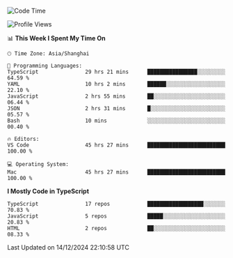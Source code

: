 <!--START_SECTION:waka-->
![Code Time](http://img.shields.io/badge/Code%20Time-7%2C104%20hrs%2051%20mins-blue)

![Profile Views](http://img.shields.io/badge/Profile%20Views-0-blue)

📊 **This Week I Spent My Time On** 

```text
🕑︎ Time Zone: Asia/Shanghai

💬 Programming Languages: 
TypeScript               29 hrs 21 mins      ████████████████░░░░░░░░░   64.59 % 
YAML                     10 hrs 2 mins       ██████░░░░░░░░░░░░░░░░░░░   22.10 % 
JavaScript               2 hrs 55 mins       ██░░░░░░░░░░░░░░░░░░░░░░░   06.44 % 
JSON                     2 hrs 31 mins       █░░░░░░░░░░░░░░░░░░░░░░░░   05.57 % 
Bash                     10 mins             ░░░░░░░░░░░░░░░░░░░░░░░░░   00.40 % 

🔥 Editors: 
VS Code                  45 hrs 27 mins      █████████████████████████   100.00 % 

💻 Operating System: 
Mac                      45 hrs 27 mins      █████████████████████████   100.00 % 
```

**I Mostly Code in TypeScript** 

```text
TypeScript               17 repos            ██████████████████░░░░░░░   70.83 % 
JavaScript               5 repos             █████░░░░░░░░░░░░░░░░░░░░   20.83 % 
HTML                     2 repos             ██░░░░░░░░░░░░░░░░░░░░░░░   08.33 % 
```




 Last Updated on 14/12/2024 22:10:58 UTC
<!--END_SECTION:waka-->
